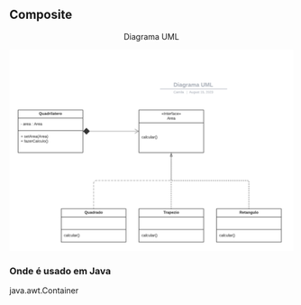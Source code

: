 <h2> Composite </h2>
<p align="center"> Diagrama UML </p>

![Diagrama UML](/engenhariaIII/strategy/diagramaUml.png)

<h3>Onde é usado em Java</h3>
<p>java.awt.Container</p>
